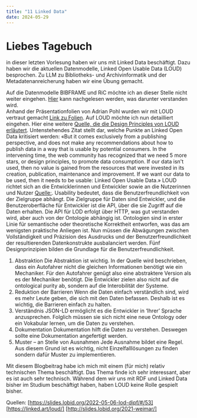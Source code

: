 ```yaml
---
title: "11 Linked Data"
date: 2024-05-29
---
```


# Liebes Tagebuch
in dieser letzten Vorlesung haben wir uns mit Linked Data beschäftigt. Dazu haben wir die aktuellen Datenmodelle, Linked Open Usable Data (LOUD) besprochen. Zu LLM zu Bibliotheks- und Archivinformatik und der Metadatenanreicherung haben wir eine Übung gemacht. 

Auf die Datenmodelle BIBFRAME und RiC möchte ich an dieser Stelle nicht weiter eingehen. [Hier](https://nathaliewic.github.io/lerntagebuch/2024/02/27/Funktion-und-Aufbau-von-Bibliothekssystemen.html) kann nachgelesen werden, was darunter verstanden wird.  
Anhand der Präsentationfolien von Adrian Pohl wurden wir mit LOUD vertraut gemacht [Link zu Folien](http://slides.lobid.org/2021-weimar/). Auf LOUD möchte ich nun detailliert eingehen. Hier eine weitere [Quelle, die die Design Principles von LOUD erläutert](https://linked.art/loud/). Untenstehendes Zitat stellt dar, welche Punkte an Linked Open Data kritisiert werden:
«But it comes exclusively from a publishing perspective, and does not make any recommendations about how to publish data in a way that is usable by potential consumers. In the intervening time, the web community has recognized that we need 5 more stars, or design principles, to promote data consumption. If our data isn't used, then no value is gained from the resources that were invested in its creation, publication, maintenance and improvement. If we want our data to be used, then it needs to be usable: Linked Open Usable Data.»
LOUD richtet sich an die Entwicklerinnen und Entwickler sowie an die Nutzerinnen und Nutzer [Quelle:](https://slides.lobid.org/2022-05-06-lod-dipf/#/53). 
Usability bedeutet, dass die Benutzerfreundlichkeit von der Zielgruppe abhängt. Die Zielgruppe für Daten sind Entwickler, und die Benutzeroberfläche für Entwickler ist die API, über die sie Zugriff auf die Daten erhalten. Die API für LOD erfolgt über HTTP, was gut verstanden wird, aber auch von der Ontologie abhängig ist. Ontologien sind in erster Linie für semantische oder theoretische Korrektheit entworfen, was das am wenigsten praktische Anliegen ist. Nun müssen die Abwägungen zwischen Vollständigkeit und Präzision des Ausdrucks und der Benutzerfreundlichkeit der resultierenden Datenkonstrukte ausbalanciert werden.
Fünf Designprinzipien bilden die Grundlage für die Benutzerfreundlichkeit.
1.	Abstraktion
Die Abstraktion ist wichtig. In der Quelle wird beschrieben, dass ein Autofahrer nicht die gleichen Informationen benötigt wie ein Mechaniker. Für den Autofahrer genügt also eine abstraktere Version als es der Mechaniker benötigt. Die Entwickler zielen also nicht auf die ontological purity ab, sondern auf die Interobilität der Systeme. 
2.	Reduktion der Barrieren
Wenn die Daten einfach verständlich sind, wird es mehr Leute geben, die sich mit den Daten befassen. Deshalb ist es wichtig, die Barrieren einfach zu halten. 
3.	Verständnis
JSON-LD ermöglicht es die Entwickler in ‘Ihrer’ Sprache anzusprechen. Folglich müssen sie sich nicht eine neue Ontology oder ein Vokabular lernen, um die Daten zu verstehen.
4.	Dokumentation
Dokumentation hilft die Daten zu verstehen. Deswegen sollte eine Dokumentation angefertigt werden. 
5.	Muster – an Stelle von Ausnahmen
Jede Ausnahme bildet eine Regel. Aus diesem Grund ist es wichtig, nicht Einzelfalllösungen zu finden sondern dafür Muster zu implementieren. 

Mit diesem Blogbeitrag habe ich mich mit einem (für mich) relativ technischen Thema beschäftigt. Das Thema finde ich sehr interessant, aber es ist auch sehr technisch. Während dem wir uns mit RDF und Linked Data bisher im Studium beschäftigt haben, haben LOUD keine Rolle gespielt bisher. 

Quellen:
[https://slides.lobid.org/2022-05-06-lod-dipf/#/53]
[https://linked.art/loud/]
[http://slides.lobid.org/2021-weimar/]
